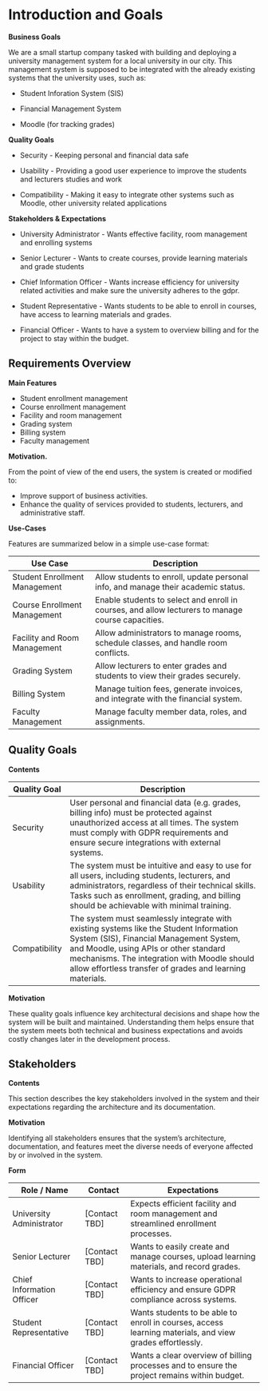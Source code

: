# Introduction and Goals

**Business Goals**

We are a small startup company tasked with building and deploying a university management system for a local university in our city. This management system is supposed to be integrated with the already existing systems that the university uses, such as:

- Student Inforation System (SIS)

- Financial Management System

- Moodle (for tracking grades)

**Quality Goals**

- Security - Keeping personal and financial data safe

- Usability - Providing a good user experience to improve the students and lecturers studies and work

- Compatibility - Making it easy to integrate other systems such as Moodle, other university related applications

**Stakeholders & Expectations**

- University Administrator - Wants effective facility, room management and enrolling systems

- Senior Lecturer - Wants to create courses, provide learning materials and grade students

- Chief Information Officer - Wants increase efficiency for university related activities and make sure the university adheres to the gdpr.

- Student Representative - Wants students to be able to enroll in courses, have access to learning materials and grades.

- Financial Officer - Wants to have a system to overview billing and for the project to stay within the budget.

## Requirements Overview

**Main Features**

- Student enrollment management
- Course enrollment management
- Facility and room management
- Grading system
- Billing system
- Faculty management

**Motivation.**

From the point of view of the end users, the system is created or modified to:

- Improve support of business activities.
- Enhance the quality of services provided to students, lecturers, and administrative staff.

**Use-Cases**

Features are summarized below in a simple use-case format:

| Use Case                                                                              | Description                                                                                        |
|---------------------------------------------------------------------------------------|----------------------------------------------------------------------------------------------------|
| Student Enrollment Management                                                         | Allow students to enroll, update personal info, and manage their academic status.                  |
| Course Enrollment Management                                                          | Enable students to select and enroll in courses, and allow lecturers to manage course capacities.  |
| Facility and Room Management                                                          | Allow administrators to manage rooms, schedule classes, and handle room conflicts.                 |
| Grading System                                                                        | Allow lecturers to enter grades and students to view their grades securely.                        |
| Billing System                                                                        | Manage tuition fees, generate invoices, and integrate with the financial system.                   |
| Faculty Management                                                                    | Manage faculty member data, roles, and assignments.                                                |

## Quality Goals

**Contents**

| Quality Goal                                               | Description                                                                                                                                                                                                                                                                            |
|------------------------------------------------------------|----------------------------------------------------------------------------------------------------------------------------------------------------------------------------------------------------------------------------------------------------------------------------------------|
| Security                                                   | User personal and financial data (e.g. grades, billing info) must be protected against unauthorized access at all times. The system must comply with GDPR requirements and ensure secure integrations with external systems.                                                           |
| Usability                                                  | The system must be intuitive and easy to use for all users, including students, lecturers, and administrators, regardless of their technical skills. Tasks such as enrollment, grading, and billing should be achievable with minimal training.                                        |
| Compatibility                                              | The system must seamlessly integrate with existing systems like the Student Information System (SIS), Financial Management System, and Moodle, using APIs or other standard mechanisms. The integration with Moodle should allow effortless transfer of grades and learning materials. |

**Motivation**

These quality goals influence key architectural decisions and shape how the system will be built and maintained. Understanding them helps ensure that the system meets both technical and business expectations and avoids costly changes later in the development process.

## Stakeholders

**Contents**

This section describes the key stakeholders involved in the system and their expectations regarding the architecture and its documentation.

**Motivation**

Identifying all stakeholders ensures that the system’s architecture, documentation, and features meet the diverse needs of everyone affected by or involved in the system.

**Form**

| Role / Name                                                | Contact                                             | Expectations                                                                                             |
|------------------------------------------------------------|-----------------------------------------------------|----------------------------------------------------------------------------------------------------------|
| University Administrator                                   | [Contact TBD]                                       | Expects efficient facility and room management and streamlined enrollment processes.                     |
| Senior Lecturer                                            | [Contact TBD]                                       | Wants to easily create and manage courses, upload learning materials, and record grades.                 |
| Chief Information Officer                                  | [Contact TBD]                                       | Wants to increase operational efficiency and ensure GDPR compliance across systems.                      |
| Student Representative                                     | [Contact TBD]                                       | Wants students to be able to enroll in courses, access learning materials, and view grades effortlessly. |
| Financial Officer                                          | [Contact TBD]                                       | Wants a clear overview of billing processes and to ensure the project remains within budget.             |
